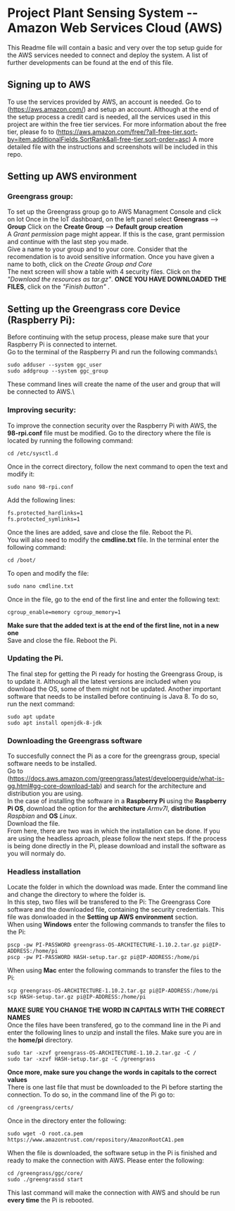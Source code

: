 # Project Plant Sensing System -- Amazon Web Services Cloud (AWS)
This Readme file will contain a basic and very over the top setup guide for the AWS services needed to connect and deploy the system.
A list of further developments can be found at the end of this file. 

## Signing up to AWS
To use the services provided by AWS, an account is needed. Go to (https://aws.amazon.com/) and setup an account. 
Although at the end of the setup process a credit card is needed, all the services used in this project are within the free tier services. 
For more information about the free tier, please fo to (https://aws.amazon.com/free/?all-free-tier.sort-by=item.additionalFields.SortRank&all-free-tier.sort-order=asc)
A more detailed file with the instructions and screenshots will be included in this repo.

## Setting up AWS environment
### Greengrass group: 
To set up the Greengrass group go to AWS Managment Console and click on Iot 
Once in the IoT dashboard, on the left panel select **Greengrass** --> **Group** 
Click on the **Create Group** --> **Default group creation**\
A *Grant permission* page might appear. If this is the case, grant permission and continue with the last step you made.\
Give a name to your group and to your core. Consider that the recomendation is to avoid sensitive information. Once you have given a name to both, click on the *Create Group and Core*\
The next screen will show a table with 4 security files. Click on the *"Download the resources as tar.gz"*. **ONCE YOU HAVE DOWNLOADED THE FILES**, click on the *"Finish button"* .
## Setting up the Greengrass core Device (Raspberry Pi):
Before continuing with the setup process, please make sure that your Raspberry Pi is connected to internet.\
Go to the terminal of the Raspberry Pi and run the following commands:\

```
sudo adduser --system ggc_user
sudo addgroup --system ggc_group
```
These command lines will create the name of the user and group that will be connected to AWS.\

### Improving security:
To improve the connection security over the Raspberry Pi with AWS, the ****98-rpi.conf**** file must be modified. Go to the directory where the file is located by running the following command: 

```
cd /etc/sysctl.d
```
Once in the correct directory, follow the next command to open the text and modify it: 

```
sudo nano 98-rpi.conf
```
Add the following lines: 
```
fs.protected_hardlinks=1
fs.protected_symlinks=1
```
Once the lines are added, save and close the file. Reboot the Pi.\
You will also need to modify the ****cmdline.txt**** file. In the terminal enter the following command: 
```
cd /boot/
``` 
To open and modify the file: 
```
sudo nano cmdline.txt
```
Once in the file, go to the end of the first line and enter the following text: 
```
cgroup_enable=memory cgroup_memory=1
```
**Make sure that the added text is at the end of the first line, not in a new one**\
Save and close the file. Reboot the Pi.

### Updating the Pi. 
The final step for getting the Pi ready for hosting the Greengrass Group, is to update it. Although all the latest versions are included when you download the OS, some of them might not be updated. Another important software that needs to be installed before continuing is Java 8. To do so, run the next command:
```
sudo apt update 
sudo apt install openjdk-8-jdk
```
### Downloading the Greengrass software
To succesfully connect the Pi as a core for the greengrass group, special software needs to be installed.\
Go to (https://docs.aws.amazon.com/greengrass/latest/developerguide/what-is-gg.html#gg-core-download-tab) and search for the architecture and distribution you are using.\
In the case of installing the software in a **Raspberry Pi** using the **Raspberry Pi OS**, download the option for the **architecture** *Armv7l*, **distribution** *Raspbian* and **OS** *Linux*.\
Download the file.\
From here, there are two was in which the installation can be done. If you are using the headless aproach, please follow the next steps. If the process is being done directly in the Pi, please download and install the software as you will normaly do. 
### Headless installation
Locate the folder in which the download was made. Enter the command line and change the directory to where the folder is.\
In this step, two files will be transfered to the Pi: The Greengrass Core software and the downloaded file, containing the security credentials. This file was donwloaded in the **Setting up AWS environment** section.\
When using **Windows** enter the following commands to transfer the files to the Pi:
```
pscp -pw PI-PASSWORD greengrass-OS-ARCHITECTURE-1.10.2.tar.gz pi@IP-ADDRESS:/home/pi
pscp -pw PI-PASSWORD HASH-setup.tar.gz pi@IP-ADDRESS:/home/pi
```
When using **Mac** enter the following commands to transfer the files to the Pi:
```
scp greengrass-OS-ARCHITECTURE-1.10.2.tar.gz pi@IP-ADDRESS:/home/pi
scp HASH-setup.tar.gz pi@IP-ADDRESS:/home/pi
``` 
**MAKE SURE YOU CHANGE THE WORD IN CAPITALS WITH THE CORRECT NAMES**\
Once the files have been transfered, go to the command line in the Pi and enter the following lines to unzip and install the files. Make sure you are in the **home/pi** directory.
```
sudo tar -xzvf greengrass-OS-ARCHITECTURE-1.10.2.tar.gz -C /
sudo tar -xzvf HASH-setup.tar.gz -C /greengrass
```
**Once more, make sure you change the words in capitals to the correct values**\
There is one last file that must be downloaded to the Pi before starting the connection. To do so, in the command line of the Pi go to:
```
cd /greengrass/certs/
```
Once in the directory enter the following: 
```
sudo wget -O root.ca.pem https://www.amazontrust.com/repository/AmazonRootCA1.pem
```
When the file is downloaded, the software setup in the Pi is finished and ready to make the connection with AWS. Please enter the following: 
```
cd /greengrass/ggc/core/
sudo ./greengrassd start
```
This last command will make the connection with AWS and should be run **every time** the Pi is rebooted.
